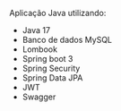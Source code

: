 Aplicação Java utilizando:
- Java 17
- Banco de dados MySQL
- Lombook
- Spring boot 3
- Spring Security
- Spring Data JPA
- JWT
- Swagger
